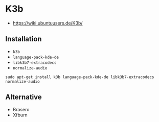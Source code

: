 # K3b

+   <https://wiki.ubuntuusers.de/K3b/>



## Installation

+   `k3b`
+	`language-pack-kde-de`
+	`libk3b7-extracodecs`
+	`normalize-audio`

<!---->

    sudo apt-get install k3b language-pack-kde-de libk3b7-extracodecs normalize-audio



## Alternative

+	Brasero
+	Xfburn
